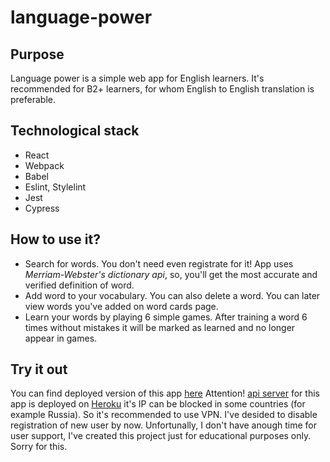 # language-power

## Purpose

Language power is a simple web app for English learners. It's recommended for B2+ learners, for whom English to English translation is preferable.

## Technological stack

* React
* Webpack
* Babel
* Eslint, Stylelint
* Jest
* Cypress

## How to use it?

* Search for words. You don't need even registrate for it! App uses *Merriam-Webster's dictionary api*, so, you'll get the most accurate and verified definition of word.
* Add word to your vocabulary. You can also delete a word. You can later view words you've added on word cards page.
* Learn your words by playing 6 simple games. After training a word 6 times without mistakes it will be marked as learned and no longer appear in games. 

## Try it out
You can find deployed version of this app [here](https://language-power.web.app/) 
Attention! [api server](https://github.com/marusyaganza/language-power-backend) for this app is deployed on [Heroku](https://www.heroku.com/) it's IP can be blocked in some countries (for example Russia). So it's recommended to use VPN.
I've desided to disable registration of new user by now. Unfortunally, I don't have anough time for user support, I've created this project just for educational purposes only. Sorry for this.

